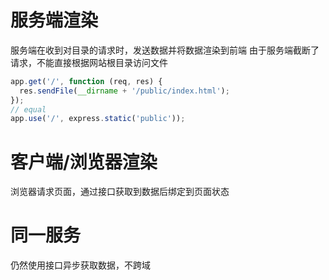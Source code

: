 # 服务端渲染
服务端在收到对目录的请求时，发送数据并将数据渲染到前端
由于服务端截断了请求，不能直接根据网站根目录访问文件
```js
app.get('/', function (req, res) {
  res.sendFile(__dirname + '/public/index.html');
});
// equal
app.use('/', express.static('public'));
```
# 客户端/浏览器渲染
浏览器请求页面，通过接口获取到数据后绑定到页面状态
# 同一服务
仍然使用接口异步获取数据，不跨域
